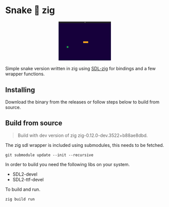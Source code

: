 # Snake 🐍 zig
<p align="center" width="100%">
    <img width="33%" src="https://github.com/P-Louw/Znake/blob/master/znake_preview.gif"> 
</p>

Simple snake version written in zig using [SDL-zig](https://github.com/MasterQ32/SDL.zig) for bindings and a few wrapper functions.

## Installing

Download the binary from the releases or follow steps below to build from source.

## Build from source

> Build with dev version of zig zig-0.12.0-dev.3522+b88ae8dbd.

The zig sdl wrapper is included using submodules, this needs to be fetched.
```
git submodule update --init --recursive
```

In order to build you need the following libs on your system.
- SDL2-devel
- SDL2-ttf-devel

To build and run.
```
zig build run
```




